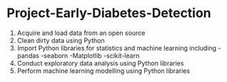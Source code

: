 # Project-Early-Diabetes-Detection

1. Acquire and load data from an open source
2. Clean dirty data using Python
3. Import Python libraries for statistics and machine learning including
  -pandas
  -seaborn
  -Matplotlib
  -scikit-learn
4. Conduct exploratory data analysis using Python libraries
5. Perform machine learning modelling using Python libraries
